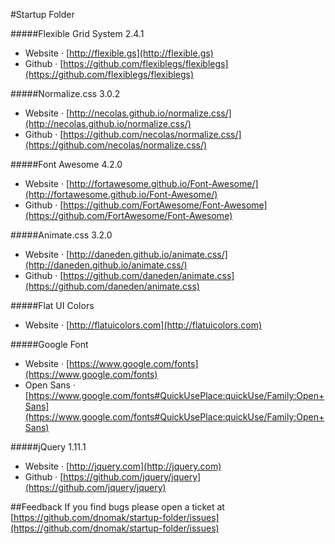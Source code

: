 #Startup Folder

#####Flexible Grid System 2.4.1
- Website · [http://flexible.gs](http://flexible.gs)
- Github · [https://github.com/flexiblegs/flexiblegs](https://github.com/flexiblegs/flexiblegs)

#####Normalize.css 3.0.2
- Website · [http://necolas.github.io/normalize.css/](http://necolas.github.io/normalize.css/)
- Github · [https://github.com/necolas/normalize.css/](https://github.com/necolas/normalize.css/)

#####Font Awesome 4.2.0
- Website · [http://fortawesome.github.io/Font-Awesome/](http://fortawesome.github.io/Font-Awesome/)
- Github · [https://github.com/FortAwesome/Font-Awesome](https://github.com/FortAwesome/Font-Awesome)

#####Animate.css 3.2.0
- Website · [http://daneden.github.io/animate.css/](http://daneden.github.io/animate.css/)
- Github · [https://github.com/daneden/animate.css](https://github.com/daneden/animate.css)

#####Flat UI Colors
- Website · [http://flatuicolors.com](http://flatuicolors.com)

#####Google Font
- Website · [https://www.google.com/fonts](https://www.google.com/fonts)
- Open Sans · [https://www.google.com/fonts#QuickUsePlace:quickUse/Family:Open+Sans](https://www.google.com/fonts#QuickUsePlace:quickUse/Family:Open+Sans)

#####jQuery 1.11.1
- Website · [http://jquery.com](http://jquery.com)
- Github · [https://github.com/jquery/jquery](https://github.com/jquery/jquery)

##Feedback
If you find bugs please open a ticket at [https://github.com/dnomak/startup-folder/issues](https://github.com/dnomak/startup-folder/issues)